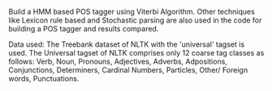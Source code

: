 Build a HMM based POS tagger using Viterbi Algorithm.
Other techniques like Lexicon rule based and Stochastic parsing are also used in the code for building a POS tagger and results compared.

Data used: The Treebank dataset of NLTK with the 'universal' tagset is used. The Universal tagset of NLTK comprises only 12 coarse tag classes as follows: Verb, Noun, Pronouns, Adjectives, Adverbs, Adpositions, Conjunctions, Determiners, Cardinal Numbers, Particles, Other/ Foreign words, Punctuations.

